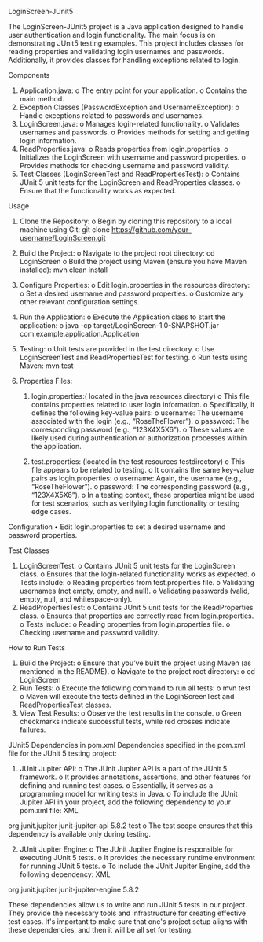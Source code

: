 LoginScreen-JUnit5

The LoginScreen-JUnit5 project is a Java application designed to handle user authentication and login functionality. The main focus is on demonstrating JUnit5 testing examples. This project includes classes for reading properties and validating login usernames and passwords. Additionally, it provides classes for handling exceptions related to login.

Components
1.	Application.java:
    o	The entry point for your application.
    o	Contains the main method.
2.	Exception Classes (PasswordException and UsernameException):
    o	Handle exceptions related to passwords and usernames.
3.	LoginScreen.java:
    o	Manages login-related functionality.
    o	Validates usernames and passwords.
    o	Provides methods for setting and getting login information.
4.	ReadProperties.java:
    o	Reads properties from login.properties.
    o	Initializes the LoginScreen with username and password properties.
    o	Provides methods for checking username and password validity.
5.	Test Classes (LoginScreenTest and ReadPropertiesTest):
    o	Contains JUnit 5 unit tests for the LoginScreen and ReadProperties classes.
    o	Ensure that the functionality works as expected.

Usage
1.	Clone the Repository:
    o	Begin by cloning this repository to a local machine using Git:
    git clone https://github.com/your-username/LoginScreen.git


2.	Build the Project:
    o	Navigate to the project root directory:
    	cd LoginScreen
    o	Build the project using Maven (ensure you have Maven installed):
    	mvn clean install
3.	Configure Properties:
    o	Edit login.properties in the resources directory:
    o	Set a desired username and password properties.
    o   Customize any other relevant configuration settings.

4.	Run the Application:
    o	Execute the Application class to start the application:
    o	java -cp target/LoginScreen-1.0-SNAPSHOT.jar com.example.application.Application

5.	Testing:
    o	Unit tests are provided in the test directory.
    o	Use LoginScreenTest and ReadPropertiesTest for testing.
    o	Run tests using Maven:
    	mvn test

6.	Properties Files:
    1.	login.properties:( located in the java  resources directory)
            o	This file contains properties related to user login information.
            o	Specifically, it defines the following key-value pairs:
                o	username: The username associated with the login (e.g., “RoseTheFlower”).
                o	password: The corresponding password (e.g., “123X4X5X6”).
            o	These values are likely used during authentication or authorization processes within the application.

    2.	test.properties: (located in the test  resources  testdirectory)
            o	This file appears to be related to testing.
            o	It contains the same key-value pairs as login.properties: 
                o username: Again, the username (e.g., “RoseTheFlower”). 
                o password: The corresponding password (e.g., “123X4X5X6”).
o	In a testing context, these properties might be used for test scenarios, such as verifying login functionality or testing edge cases.

Configuration
    •	Edit login.properties to set a desired username and password properties.

Test Classes
1.	LoginScreenTest:
    o	Contains JUnit 5 unit tests for the LoginScreen class.
    o	Ensures that the login-related functionality works as expected.
    o	Tests include:
        o	Reading properties from test.properties file.
        o	Validating usernames (not empty, empty, and null).
        o   Validating passwords (valid, empty, null, and whitespace-only).
2.	ReadPropertiesTest:
    o	Contains JUnit 5 unit tests for the ReadProperties class.
    o	Ensures that properties are correctly read from login.properties.
    o	Tests include:
        o	Reading properties from login.properties file.
        o	Checking username and password validity.

How to Run Tests
1.	Build the Project:
    o	Ensure that you’ve built the project using Maven (as mentioned in the README).
    o	Navigate to the project root directory:
    o	cd LoginScreen
2.	Run Tests:
    o	Execute the following command to run all tests:
    o	mvn test
    o	Maven will execute the tests defined in the LoginScreenTest and ReadPropertiesTest classes.
3.	View Test Results:
    o	Observe the test results in the console.
    o	Green checkmarks indicate successful tests, while red crosses indicate failures.


JUnit5 Dependencies in pom.xml
Dependencies specified in the pom.xml file for the JUnit 5 testing project:
1.	JUnit Jupiter API:
    o	The JUnit Jupiter API is a part of the JUnit 5 framework.
    o	It provides annotations, assertions, and other features for defining and running test cases.
    o	Essentially, it serves as a programming model for writing tests in Java.
    o	To include the JUnit Jupiter API in your project, add the following dependency to your pom.xml file:
XML
<dependency>
    <groupId>org.junit.jupiter</groupId>
    <artifactId>junit-jupiter-api</artifactId>
    <version>5.8.2</version>
    <scope>test</scope>
</dependency>
    o	The test scope ensures that this dependency is available only during testing.

2.	JUnit Jupiter Engine:
    o	The JUnit Jupiter Engine is responsible for executing JUnit 5 tests.
    o	It provides the necessary runtime environment for running JUnit 5 tests.
    o	To include the JUnit Jupiter Engine, add the following dependency:
XML
<dependency>
    <groupId>org.junit.jupiter</groupId>
    <artifactId>junit-jupiter-engine</artifactId>
    <version>5.8.2</version>
</dependency>


These dependencies allow us to write and run JUnit 5 tests in our project. They provide the necessary tools and infrastructure for creating effective test cases. It's important to make sure that one's project setup aligns with these dependencies, and then it will be all set for testing.